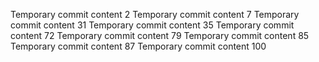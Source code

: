 Temporary commit content 2
Temporary commit content 7
Temporary commit content 31
Temporary commit content 35
Temporary commit content 72
Temporary commit content 79
Temporary commit content 85
Temporary commit content 87
Temporary commit content 100
